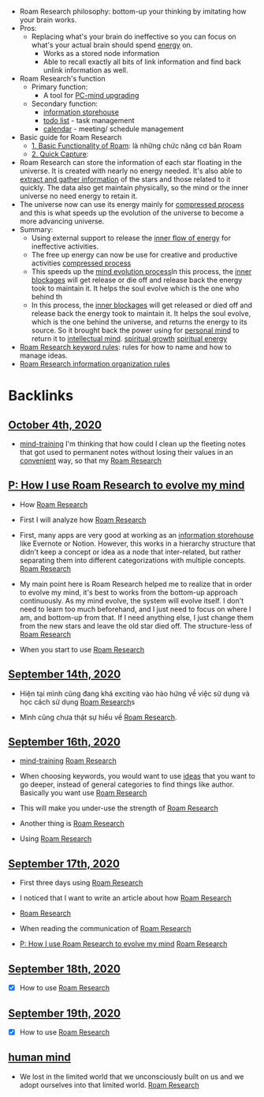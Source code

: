 - Roam Research philosophy: bottom-up your thinking by imitating how your brain works. 
- Pros: 
    - Replacing what's your brain do ineffective so you can focus on what's your actual brain should spend [energy](<energy.md>) on.
        - Works as a stored node information
        - Able to recall exactly all bits of link information and find back unlink information as well.
- Roam Research's function
    -  Primary function:
        - A tool for [PC-mind upgrading](<PC-mind upgrading.md>)
    - Secondary function:
        - [information storehouse](<information storehouse.md>) 
        - [todo list](<todo list.md>) - task management
        - [calendar](<calendar.md>) - meeting/ schedule management
- Basic guide for Roam Research
    - [1. Basic Functionality of Roam](<1. Basic Functionality of Roam.md>): là những chức năng cơ bản Roam
    - [2. Quick Capture](<2. Quick Capture.md>): 
- Roam Research can store the information of each star floating in the universe. It is created with nearly no energy needed. It's also able to [extract and gather information](<extract and gather information.md>) of the stars and those related to it quickly. The data also get maintain physically, so the mind or the inner universe no need energy to retain it.
- The universe now can use its energy mainly for [compressed process](<compressed process.md>) and this is what speeds up the evolution of the universe to become a more advancing universe.
- Summary:
    - Using external support to release the [inner flow of energy](<inner flow of energy.md>) for ineffective activities.
    - The free up energy can now be use for creative and productive activities [compressed process](<compressed process.md>)
    - This speeds up the [mind evolution process](<mind evolution process.md>)In this process, the [inner blockages](<inner blockages.md>) will get release or die off and release back the energy took to maintain it. It helps the soul evolve which is the one who behind th
    - In this process, the [inner blockages](<inner blockages.md>) will get released or died off and release back the energy took to maintain it. It helps the soul evolve, which is the one behind the universe, and returns the energy to its source. So it brought back the power using for [personal mind](<personal mind.md>) to return it to [intellectual mind](<intellectual mind.md>). [spiritual growth](<spiritual growth.md>) [spiritual energy](<spiritual energy.md>)
- [Roam Research keyword rules](<Roam Research keyword rules.md>): rules for how to name and how to manage ideas.
- [Roam Research information organization rules](<Roam Research information organization rules.md>)

# Backlinks
## [October 4th, 2020](<October 4th, 2020.md>)
-  [mind-training](<mind-training.md>) I'm thinking that how could I clean up the fleeting notes that got used to permanent notes without losing their values in an [convenient](<convenient.md>) way, so that my [Roam Research](<Roam Research.md>)

## [P: How I use Roam Research to evolve my mind](<P: How I use Roam Research to evolve my mind.md>)
- How [Roam Research](<Roam Research.md>)

- First I will analyze how [Roam Research](<Roam Research.md>)

- First, many apps are very good at working as an [information storehouse](<information storehouse.md>) like Evernote or Notion. However, this works in a hierarchy structure that didn't keep a concept or idea as a node that inter-related, but rather separating them into different categorizations with multiple concepts. [Roam Research](<Roam Research.md>)

- My main point here is Roam Research helped me to realize that in order to evolve my mind, it's best to works from the bottom-up approach continuously. As my mind evolve, the system will evolve itself. I don't need to learn too much beforehand, and I just need to focus on where I am, and bottom-up from that. If I need anything else, I just change them from the new stars and leave the old star died off. The structure-less of [Roam Research](<Roam Research.md>)

- When you start to use [Roam Research](<Roam Research.md>)

## [September 14th, 2020](<September 14th, 2020.md>)
- Hiện tại mình cũng đang khá exciting vào hào hứng về việc sử dụng và học cách sử dụng [Roam Research](<Roam Research.md>)s

- Mình cũng chưa thật sự hiểu về [Roam Research](<Roam Research.md>).

## [September 16th, 2020](<September 16th, 2020.md>)
- [mind-training](<mind-training.md>) [Roam Research](<Roam Research.md>)

- When choosing keywords, you would want to use [ideas](<ideas.md>) that you want to go deeper, instead of general categories to find things like author. Basically you want use [Roam Research](<Roam Research.md>)

- This will make you under-use the strength of [Roam Research](<Roam Research.md>)

- Another thing is [Roam Research](<Roam Research.md>)

- Using [Roam Research](<Roam Research.md>)

## [September 17th, 2020](<September 17th, 2020.md>)
- First three days using [Roam Research](<Roam Research.md>)

- I noticed that I want to write an article about how [Roam Research](<Roam Research.md>)

- [Roam Research](<Roam Research.md>)

- When reading the communication of [Roam Research](<Roam Research.md>)

- [P: How I use Roam Research to evolve my mind](<P: How I use Roam Research to evolve my mind.md>) [Roam Research](<Roam Research.md>)

## [September 18th, 2020](<September 18th, 2020.md>)
- [x] How to use [Roam Research](<Roam Research.md>)

## [September 19th, 2020](<September 19th, 2020.md>)
- [x] How to use [Roam Research](<Roam Research.md>)

## [human mind](<human mind.md>)
- We lost in the limited world that we unconsciously built on us and we adopt ourselves into that limited world. [Roam Research](<Roam Research.md>)

